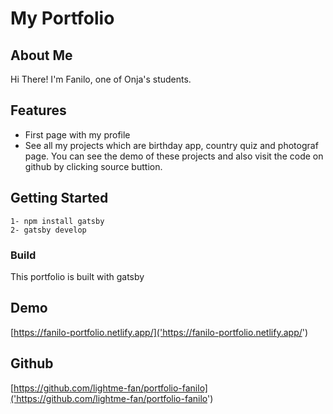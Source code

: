 # My Portfolio

## About Me

Hi There!
I'm Fanilo, one of Onja's students. 

## Features
- First page with my profile
- See all my projects which are birthday app, country quiz and photograf page. You can see the demo of these projects and also visit the code on github by clicking source buttion.

## Getting Started
    1- npm install gatsby
    2- gatsby develop

### Build
This portfolio is built with gatsby

## Demo
[https://fanilo-portfolio.netlify.app/]('https://fanilo-portfolio.netlify.app/')
## Github
[https://github.com/lightme-fan/portfolio-fanilo]('https://github.com/lightme-fan/portfolio-fanilo')